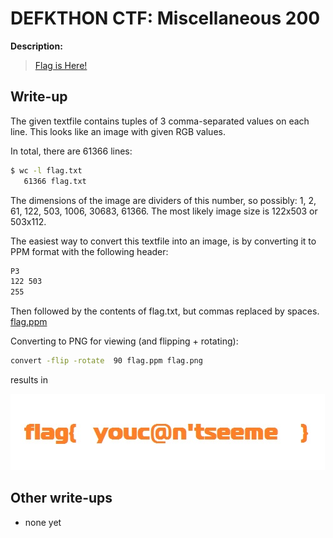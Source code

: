 # DEFKTHON CTF: Miscellaneous 200

**Description:**

> [Flag is Here!](flag.txt)

## Write-up

The given textfile contains tuples of 3 comma-separated values on each line. This looks like an image with given RGB values.

In total, there are 61366 lines:

```bash
$ wc -l flag.txt 
   61366 flag.txt
```

The dimensions of the image are dividers of this number, so possibly: 1, 2, 61, 122, 503, 1006, 30683, 61366.
The most likely image size is 122x503 or 503x112.

The easiest way to convert this textfile into an image, is by converting it to PPM format with the following header:

```bash
P3
122 503
255
```

Then followed by the contents of flag.txt, but commas replaced by spaces.
[flag.ppm](flag.ppm)

Converting to PNG for viewing (and flipping + rotating):
```bash
convert -flip -rotate  90 flag.ppm flag.png
```

results in 

![](flag.png)

## Other write-ups

* none yet
